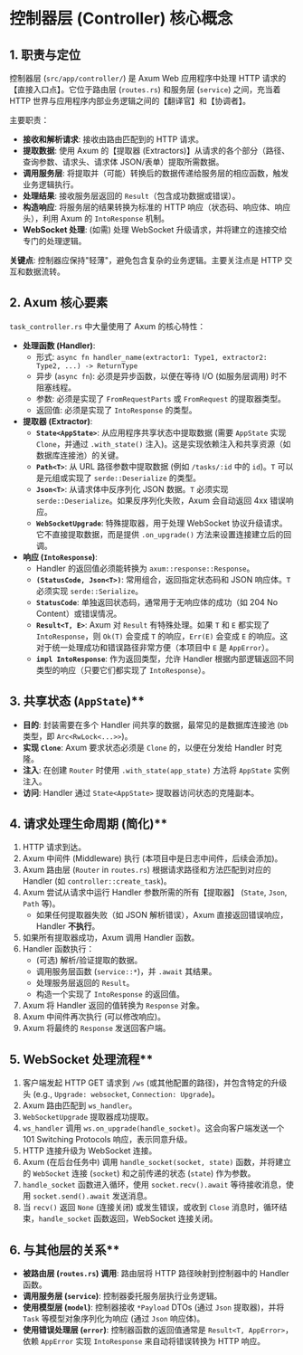 # 控制器层 (Controller) 核心概念

## 1. 职责与定位

控制器层 (`src/app/controller/`) 是 Axum Web 应用程序中处理 HTTP 请求的【直接入口点】。它位于路由层 (`routes.rs`) 和服务层 (`service`) 之间，充当着 HTTP 世界与应用程序内部业务逻辑之间的【翻译官】和【协调者】。

主要职责：

- **接收和解析请求**: 接收由路由匹配到的 HTTP 请求。
- **提取数据**: 使用 Axum 的【提取器 (Extractors)】从请求的各个部分（路径、查询参数、请求头、请求体 JSON/表单）提取所需数据。
- **调用服务层**: 将提取并（可能）转换后的数据传递给服务层的相应函数，触发业务逻辑执行。
- **处理结果**: 接收服务层返回的 `Result`（包含成功数据或错误）。
- **构造响应**: 将服务层的结果转换为标准的 HTTP 响应（状态码、响应体、响应头），利用 Axum 的 `IntoResponse` 机制。
- **WebSocket 处理**: (如需) 处理 WebSocket 升级请求，并将建立的连接交给专门的处理逻辑。

**关键点**: 控制器应保持"轻薄"，避免包含复杂的业务逻辑。主要关注点是 HTTP 交互和数据流转。

## 2. Axum 核心要素

`task_controller.rs` 中大量使用了 Axum 的核心特性：

- **处理函数 (Handler)**:
    - 形式: `async fn handler_name(extractor1: Type1, extractor2: Type2, ...) -> ReturnType`
    - 异步 (`async fn`): 必须是异步函数，以便在等待 I/O (如服务层调用) 时不阻塞线程。
    - 参数: 必须是实现了 `FromRequestParts` 或 `FromRequest` 的提取器类型。
    - 返回值: 必须是实现了 `IntoResponse` 的类型。
- **提取器 (Extractor)**:
    - **`State<AppState>`**: 从应用程序共享状态中提取数据 (需要 `AppState` 实现 `Clone`，并通过 `.with_state()` 注入)。这是实现依赖注入和共享资源（如数据库连接池）的关键。
    - **`Path<T>`**: 从 URL 路径参数中提取数据 (例如 `/tasks/:id` 中的 `id`)。`T` 可以是元组或实现了 `serde::Deserialize` 的类型。
    - **`Json<T>`**: 从请求体中反序列化 JSON 数据。`T` 必须实现 `serde::Deserialize`。如果反序列化失败，Axum 会自动返回 4xx 错误响应。
    - **`WebSocketUpgrade`**: 特殊提取器，用于处理 WebSocket 协议升级请求。它不直接提取数据，而是提供 `.on_upgrade()` 方法来设置连接建立后的回调。
- **响应 (`IntoResponse`)**:
    - Handler 的返回值必须能转换为 `axum::response::Response`。
    - **`(StatusCode, Json<T>)`**: 常用组合，返回指定状态码和 JSON 响应体。`T` 必须实现 `serde::Serialize`。
    - **`StatusCode`**: 单独返回状态码，通常用于无响应体的成功（如 204 No Content）或错误情况。
    - **`Result<T, E>`**: Axum 对 `Result` 有特殊处理。如果 `T` 和 `E` 都实现了 `IntoResponse`，则 `Ok(T)` 会变成 `T` 的响应，`Err(E)` 会变成 `E` 的响应。这对于统一处理成功和错误路径非常方便（本项目中 `E` 是 `AppError`）。
    - **`impl IntoResponse`**: 作为返回类型，允许 Handler 根据内部逻辑返回不同类型的响应（只要它们都实现了 `IntoResponse`）。

## 3. 共享状态 (`AppState`)**

- **目的**: 封装需要在多个 Handler 间共享的数据，最常见的是数据库连接池 (`Db` 类型，即 `Arc<RwLock<...>>`)。
- **实现 `Clone`**: Axum 要求状态必须是 `Clone` 的，以便在分发给 Handler 时克隆。
- **注入**: 在创建 `Router` 时使用 `.with_state(app_state)` 方法将 `AppState` 实例注入。
- **访问**: Handler 通过 `State<AppState>` 提取器访问状态的克隆副本。

## 4. 请求处理生命周期 (简化)**

1.  HTTP 请求到达。
2.  Axum 中间件 (Middleware) 执行 (本项目中是日志中间件，后续会添加)。
3.  Axum 路由层 (`Router` in `routes.rs`) 根据请求路径和方法匹配到对应的 Handler (如 `controller::create_task`)。
4.  Axum 尝试从请求中运行 Handler 参数所需的所有【提取器】 (`State`, `Json`, `Path` 等)。
    - 如果任何提取器失败（如 JSON 解析错误），Axum 直接返回错误响应，Handler **不执行**。
5.  如果所有提取器成功，Axum 调用 Handler 函数。
6.  Handler 函数执行：
    - (可选) 解析/验证提取的数据。
    - 调用服务层函数 (`service::*`)，并 `.await` 其结果。
    - 处理服务层返回的 `Result`。
    - 构造一个实现了 `IntoResponse` 的返回值。
7.  Axum 将 Handler 返回的值转换为 `Response` 对象。
8.  Axum 中间件再次执行 (可以修改响应)。
9.  Axum 将最终的 `Response` 发送回客户端。

## 5. WebSocket 处理流程**

1.  客户端发起 HTTP GET 请求到 `/ws` (或其他配置的路径)，并包含特定的升级头 (e.g., `Upgrade: websocket`, `Connection: Upgrade`)。
2.  Axum 路由匹配到 `ws_handler`。
3.  `WebSocketUpgrade` 提取器成功提取。
4.  `ws_handler` 调用 `ws.on_upgrade(handle_socket)`。这会向客户端发送一个 101 Switching Protocols 响应，表示同意升级。
5.  HTTP 连接升级为 WebSocket 连接。
6.  Axum (在后台任务中) 调用 `handle_socket(socket, state)` 函数，并将建立的 `WebSocket` 连接 (`socket`) 和之前传递的状态 (`state`) 作为参数。
7.  `handle_socket` 函数进入循环，使用 `socket.recv().await` 等待接收消息，使用 `socket.send().await` 发送消息。
8.  当 `recv()` 返回 `None` (连接关闭) 或发生错误，或收到 `Close` 消息时，循环结束，`handle_socket` 函数返回，WebSocket 连接关闭。

## 6. 与其他层的关系**

- **被路由层 (`routes.rs`) 调用**: 路由层将 HTTP 路径映射到控制器中的 Handler 函数。
- **调用服务层 (`service`)**: 控制器委托服务层执行业务逻辑。
- **使用模型层 (`model`)**: 控制器接收 `*Payload` DTOs (通过 `Json` 提取器)，并将 `Task` 等模型对象序列化为响应 (通过 `Json` 响应体)。
- **使用错误处理层 (`error`)**: 控制器函数的返回值通常是 `Result<T, AppError>`，依赖 `AppError` 实现 `IntoResponse` 来自动将错误转换为 HTTP 响应。 